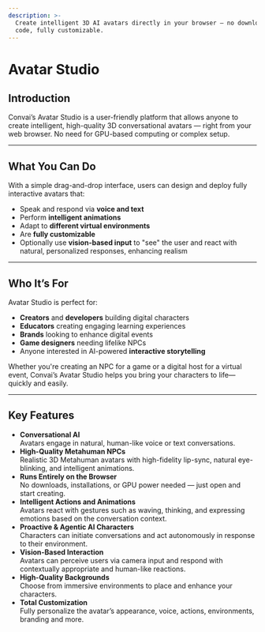 ```yaml
---
description: >-
  Create intelligent 3D AI avatars directly in your browser — no downloads, no
  code, fully customizable.
---
```


# Avatar Studio

## Introduction

Convai’s Avatar Studio is a user-friendly platform that allows anyone to create intelligent, high-quality 3D conversational avatars — right from your web browser. No need for GPU-based computing or complex setup.

***

## **What You Can Do**

With a simple drag-and-drop interface, users can design and deploy fully interactive avatars that:

* Speak and respond via **voice and text**
* Perform **intelligent animations**
* Adapt to **different virtual environments**
* Are **fully customizable**
* Optionally use **vision-based input** to "see" the user and react with natural, personalized responses, enhancing realism

***

## Who It’s For

Avatar Studio is perfect for:

* **Creators** and **developers** building digital characters
* **Educators** creating engaging learning experiences
* **Brands** looking to enhance digital events
* **Game designers** needing lifelike NPCs
* Anyone interested in AI-powered **interactive storytelling**

Whether you're creating an NPC for a game or a digital host for a virtual event, Convai’s Avatar Studio helps you bring your characters to life—quickly and easily.

***

## Key Features

* **Conversational AI**\
  Avatars engage in natural, human-like voice or text conversations.
* **High-Quality Metahuman NPCs**\
  Realistic 3D Metahuman avatars with high-fidelity lip-sync, natural eye-blinking, and intelligent animations.
* **Runs Entirely on the Browser**\
  No downloads, installations, or GPU power needed — just open and start creating.
* **Intelligent Actions and Animations**\
  Avatars react with gestures such as waving, thinking, and expressing emotions based on the conversation context.
* **Proactive & Agentic AI Characters**\
  Characters can initiate conversations and act autonomously in response to their environment.
* **Vision-Based Interaction**\
  Avatars can perceive users via camera input and respond with contextually appropriate and human-like reactions.
* **High-Quality Backgrounds**\
  Choose from immersive environments to place and enhance your characters.
* **Total Customization**\
  Fully personalize the avatar’s appearance, voice, actions, environments, branding and more.
